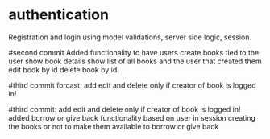 # authentication
Registration and login using model validations, server side logic, session. 

#second commit
Added functionality to have users create books tied to the user 
show book details
show list of all books and the user that created them
edit book by id
delete book by id

#third commit forcast:
add edit and delete only if creator of book is logged in!

#third commit:
add edit and delete only if creator of book is logged in!
added borrow or give back functionality based on user in session creating the books or not to make them available to borrow or give back
